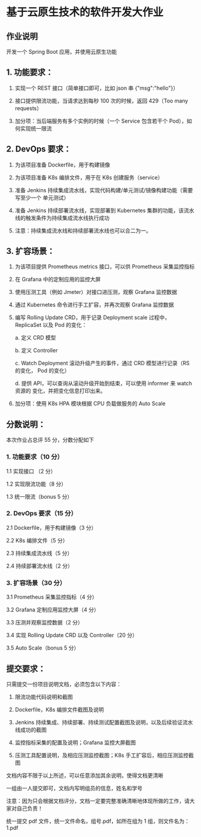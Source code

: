 # 基于云原生技术的软件开发大作业

## 作业说明

开发一个 Spring Boot 应用，并使用云原生功能

## 1. 功能要求：

1. 实现一个 REST 接口（简单接口即可，比如 json 串 {"msg":"hello"}）

2. 接口提供限流功能，当请求达到每秒 100 次的时候，返回 429（Too many requests）

3. 加分项：当后端服务有多个实例的时候（一个 Service 包含若干个 Pod），如何实现统一限流



## 2. DevOps 要求：

1. 为该项目准备 Dockerfile，用于构建镜像

2. 为该项目准备 K8s 编排文件，用于在 K8s 创建服务（service）

3. 准备 Jenkins 持续集成流水线，实现代码构建/单元测试/镜像构建功能（需要写至少一个 单元测试）

4. 准备 Jenkins 持续部署流水线，实现部署到  Kubernetes 集群的功能，该流水线的触发条件为持续集成流水线执行成功

5. 注意：持续集成流水线和持续部署流水线也可以合二为一。



## 3. 扩容场景：

1. 为该项目提供 Prometheus metrics 接口，可以供 Prometheus 采集监控指标

2. 在 Grafana 中的定制应用的监控大屏

3. 使用压测工具（例如 Jmeter）对接口进压测，观察 Grafana 监控数据

4. 通过 Kubernetes 命令进行手工扩容，并再次观察 Grafana 监控数据

5. 编写 Rolling Update CRD，用于记录 Deployment scale 过程中，ReplicaSet 以及 Pod 的变化：

   a. 定义 CRD 模型 

   b. 定义 Controller 

   c. Watch Deployment 滚动升级产生的事件，通过 CRD 模型进行记录（RS 的变化， Pod 的变化） 

   d. 提供 API，可以查询从滚动升级开始到结束，可以使用 informer 来 watch 资源的 变化，并把变化信息打印出来。

6. 加分项：使用 K8s HPA 模块根据 CPU 负载做服务的 Auto Scale





## 分数说明：

本次作业占总评 55 分，分数分配如下

### 1. 功能要求（10 分）

1.1 实现接口 （2 分）

1.2 实现限流功能（8 分）

1.3 统一限流（bonus 5 分）



### 2. DevOps 要求（15 分）

2.1 Dockerfile，用于构建镜像（3 分）

2.2 K8s 编排文件（5 分）

2.3 持续集成流水线（5 分）

2.4 持续部署流水线（2 分）



### 3. 扩容场景（30 分）

3.1 Prometheus 采集监控指标（4 分）

3.2 Grafana 定制应用监控大屏（4 分）

3.3 压测并观察监控数据（2 分）

3.4 实现 Rolling Update CRD 以及 Controller（20 分）

3.5 Auto Scale（bonus 5 分）



## 提交要求：

只需提交一份项目说明文档，必须包含以下内容：

1. 限流功能代码说明和截图

2. Dockerfile，K8s 编排文件截图及说明

3. Jenkins 持续集成、持续部署、持续测试配置截图及说明，以及后续验证流水线成功的截图

4. 监控指标采集的配置及说明；Grafana 监控大屏截图

5. 压测工具配置说明，及相应压测监控截图；K8s 手工扩容后，相应压测监控截图

文档内容不限于以上所述，可以任意添加其余说明，使得文档更清晰

一组由一人提交即可，文档内写明组员的信息，姓名和学号

注意：因为只会根据文档评分，文档一定要完整准确清晰地体现所做的工作，请大家对自己负责！

统一提交 pdf 文件，统一文件命名，组号.pdf，如所在组为 1 组，则文件名为：1.pdf





